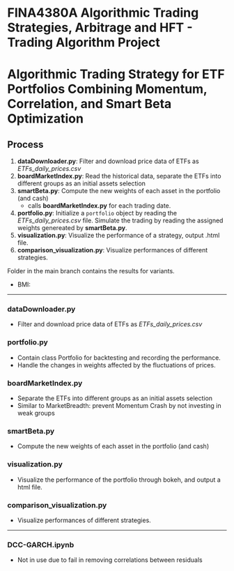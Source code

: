 # FINA4380A Algorithmic Trading Strategies, Arbitrage and HFT - Trading Algorithm Project    
# Algorithmic Trading Strategy for ETF Portfolios Combining Momentum, Correlation, and Smart Beta Optimization 


## Process
1. **dataDownloader.py**: Filter and download price data of ETFs as *ETFs_daily_prices.csv*
2. **boardMarketIndex.py**: Read the historical data, separate the ETFs into different groups as an initial assets selection
3. **smartBeta.py**: Compute the new weights of each asset in the portfolio (and cash)
   - calls **boardMarketIndex.py** for each trading date. 
4. **portfolio.py**: Initialize a `portfolio` object by reading the *ETFs_daily_prices.csv* file. Simulate the trading by reading the assigned weights genereated by **smartBeta.py**.
5. **visualization.py**: Visualize the performance of a strategy, output .html file.
6. **comparison_visualization.py**: Visualize performances of different strategies.

Folder in the main branch contains the results for variants.
- BMI: 

-----------------------------------------------------------------------------

### dataDownloader.py
- Filter and download price data of ETFs as *ETFs_daily_prices.csv*

### portfolio.py
- Contain class Portfolio for backtesting and recording the performance.
- Handle the changes in weights affected by the fluctuations of prices.

### boardMarketIndex.py
- Separate the ETFs into different groups as an initial assets selection
- Similar to MarketBreadth: prevent Momentum Crash by not investing in weak groups

### smartBeta.py
- Compute the new weights of each asset in the portfolio (and cash)    

### visualization.py
- Visualize the performance of the portfolio through bokeh, and output a html file.

### comparison_visualization.py
- Visualize performances of different strategies.
-----------------------------------------------------------------------------

### DCC-GARCH.ipynb
- Not in use due to fail in removing correlations between residuals
